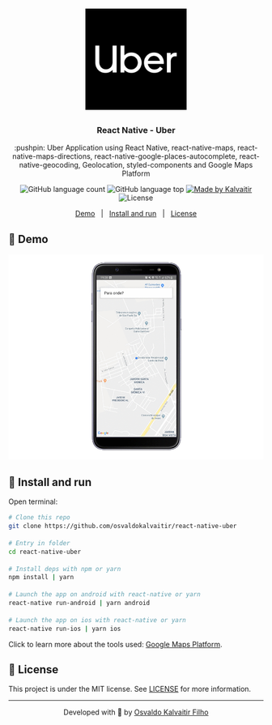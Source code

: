 <h1 align="center">
    <img src="/.github/assets/logo.png"
    width="200px"
    alt="Logo" />
</h1>

<h3 align="center">
  React Native - Uber
</h3>

<p align="center">
  :pushpin: Uber Application using React Native, react-native-maps, react-native-maps-directions, react-native-google-places-autocomplete, react-native-geocoding, Geolocation, styled-components and Google Maps Platform
</p>

<p align="center">
  <img alt="GitHub language count" src="https://img.shields.io/github/languages/count/osvaldokalvaitir/react-native-uber.svg?color=00A83A">

  <img alt="GitHub language top" src="https://img.shields.io/github/languages/top/osvaldokalvaitir/react-native-uber.svg?color=00A83A">

  <a href="https://kalvaitir.com/">
    <img alt="Made by Kalvaitir" src="https://img.shields.io/badge/made%20by-Kalvaitir-00A83A">
  </a>

  <img alt="License" src="https://img.shields.io/badge/license-MIT-00A83A">
</p>

<p align="center">
  <a href="#iphone-demo">Demo</a>&nbsp;&nbsp;&nbsp;|&nbsp;&nbsp;&nbsp;<a href="#wrench-install-and-run">Install and run</a>&nbsp;&nbsp;&nbsp;|&nbsp;&nbsp;&nbsp;<a href="#memo-license">License</a>
</p>

## :iphone: Demo

![Demo](/.github/assets/demo.gif)

## :wrench: Install and run

Open terminal:

```sh
# Clone this repo
git clone https://github.com/osvaldokalvaitir/react-native-uber

# Entry in folder
cd react-native-uber

# Install deps with npm or yarn
npm install | yarn

# Launch the app on android with react-native or yarn
react-native run-android | yarn android

# Launch the app on ios with react-native or yarn
react-native run-ios | yarn ios
```

Click to learn more about the tools used: [Google Maps Platform](https://github.com/osvaldokalvaitir/awesome/blob/main/src/maps/google-maps-platform.md).

## :memo: License

This project is under the MIT license. See [LICENSE](/LICENSE) for more information.

---

<p align="center">
Developed with 💚 by <a href="https://www.linkedin.com/in/osvaldokalvaitir">Osvaldo Kalvaitir Filho</a>
</p>
